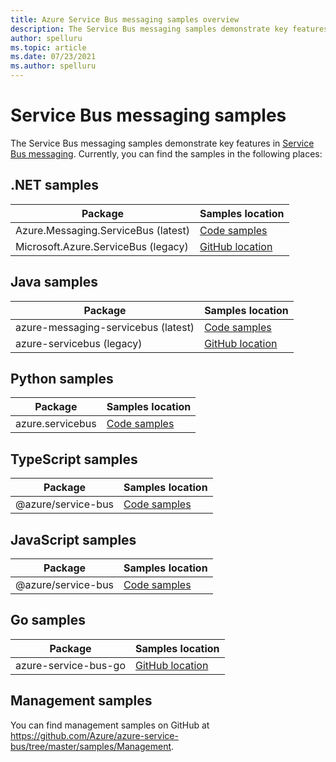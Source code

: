 ```yaml
---
title: Azure Service Bus messaging samples overview
description: The Service Bus messaging samples demonstrate key features in Azure Service Bus messaging. Provides links to samples on GitHub. 
author: spelluru
ms.topic: article
ms.date: 07/23/2021
ms.author: spelluru
---
```


# Service Bus messaging samples
The Service Bus messaging samples demonstrate key features in [Service Bus messaging](https://azure.microsoft.com/services/service-bus/). Currently, you can find the samples in the following places:

## .NET samples

| Package | Samples location | 
| ------- | ---------------- | 
| Azure.Messaging.ServiceBus (latest) | [Code samples](/samples/azure/azure-sdk-for-net/azuremessagingservicebus-samples/) | 
| Microsoft.Azure.ServiceBus (legacy) | [GitHub location](https://github.com/Azure/azure-service-bus/tree/master/samples/DotNet/Microsoft.Azure.ServiceBus) |

## Java samples
| Package | Samples location | 
| ------- | ---------------- | 
| azure-messaging-servicebus (latest) | [Code samples](/samples/azure/azure-sdk-for-java/servicebus-samples/) |
| azure-servicebus (legacy) | [GitHub location](https://github.com/Azure/azure-service-bus/tree/master/samples/Java) |

## Python samples
| Package | Samples location |
| -------------------- | ----------------------- |
| azure.servicebus | [Code samples](/samples/azure/azure-sdk-for-python/servicebus-samples/) |

## TypeScript samples
| Package | Samples location | 
| ------- | ---------------- | 
| @azure/service-bus | [Code samples](/samples/azure/azure-sdk-for-js/service-bus-typescript/) | 

## JavaScript samples
| Package | Samples location | 
| ------- | ---------------- | 
| @azure/service-bus | [Code samples](/samples/azure/azure-sdk-for-js/service-bus-javascript/) | 

## Go samples
| Package | Samples location | 
| ------- | ---------------- | 
| azure-service-bus-go | [GitHub location](https://github.com/Azure/azure-service-bus-go/) |

## Management samples
You can find management samples on GitHub at https://github.com/Azure/azure-service-bus/tree/master/samples/Management.

